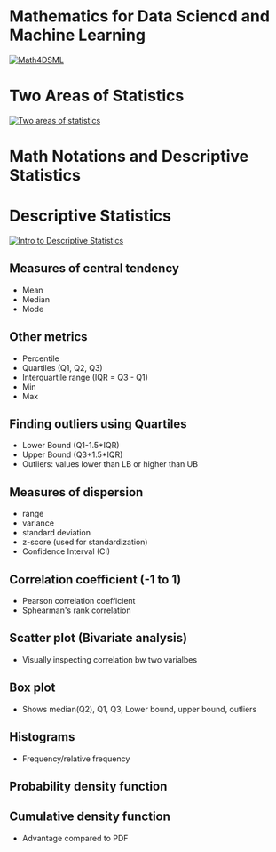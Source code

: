 # Mathematics for Data Sciencd and Machine Learning
[![Math4DSML](https://img.youtube.com/vi/R3Lf-MyQ9Cg/0.jpg)](https://www.youtube.com/watch?v=R3Lf-MyQ9Cg)


# Two Areas of Statistics
[![Two areas of statistics](https://img.youtube.com/vi/FePF2YIdntM/0.jpg)](https://www.youtube.com/watch?v=FePF2YIdntM)


# Math Notations and Descriptive Statistics
# Descriptive Statistics

[![Intro to Descriptive Statistics](https://img.youtube.com/vi/8Q4oSDfhso8/0.jpg)](https://www.youtube.com/watch?v=8Q4oSDfhso8)

## Measures of central tendency
- Mean
- Median
- Mode

## Other metrics
- Percentile
- Quartiles (Q1, Q2, Q3)
- Interquartile range (IQR = Q3 - Q1)
- Min
- Max

## Finding outliers using Quartiles
 - Lower Bound (Q1-1.5*IQR)
 - Upper Bound (Q3+1.5*IQR)
 - Outliers: values lower than LB or higher than UB

## Measures of dispersion
 - range
 - variance
 - standard deviation
 - z-score (used for standardization)
 - Confidence Interval (CI)

## Correlation coefficient (-1 to 1)
 - Pearson correlation coefficient
 - Sphearman's rank correlation

## Scatter plot (Bivariate analysis)
 - Visually inspecting correlation bw two varialbes

## Box plot
 - Shows median(Q2), Q1, Q3, Lower bound, upper bound, outliers

## Histograms
 - Frequency/relative frequency

## Probability density function
## Cumulative density function
 - Advantage compared to PDF